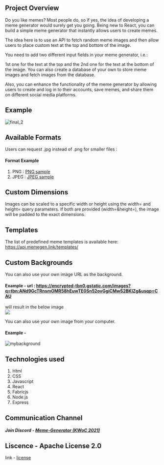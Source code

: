 ## Project Overview 
Do you like memes? Most people do, so if yes, the idea of developing a meme generator would surely get you going. Being new to React, you can build a simple meme generator that instantly allows users to create memes.

The idea here is to use an API to fetch random meme images and then allow users to place custom text at the top and bottom of the image.

You need to add two different input fields in your meme generator, i.e.:

1st one for the text at the top and the
2nd one for the text at the bottom of the image.
You can also create a database of your own to store meme images and fetch images from the database.

Also, you can enhance the functionality of the meme generator by allowing users to create and log in to their accounts, save memes, and share them on different social media 
platforms.

## Example 

![final_2](https://user-images.githubusercontent.com/76089814/144738313-fe94d817-e30e-41e3-94ca-c9a198a9242f.png)

## Available Formats
Users can request .jpg instead of .png for smaller files :

#### Format	Example
1. PNG : <a href = "https://api.memegen.link/images/ds/small_file/high_quality.png">PNG sample</a>
2. JPEG : <a href= "https://api.memegen.link/images/ds/high_quality/small_file.jpg">JPEG sample</a>

## Custom Dimensions
Images can be scaled to a specific width or height using the width=<int> and height=<int> query parameters. If both are provided (width=<int>&height=<int>), the image will be padded to the exact dimensions.

## Templates
The list of predefined meme templates is available here: https://api.memegen.link/templates/

## Custom Backgrounds
You can also use your own image URL as the background.
#### Example - url : <a href= "https://encrypted-tbn0.gstatic.com/images?q=tbn:ANd9GcTRnsmOMR58hEuwTE0Sn52ovGgiCMwS2BKlZg&usqp=CAU">https://encrypted-tbn0.gstatic.com/images?q=tbn:ANd9GcTRnsmOMR58hEuwTE0Sn52ovGgiCMwS2BKlZg&usqp=CAU</a>
   will result in the below image <br/>
  <img src = "https://encrypted-tbn0.gstatic.com/images?q=tbn:ANd9GcTRnsmOMR58hEuwTE0Sn52ovGgiCMwS2BKlZg&usqp=CAU">
  
You can also use your own image from your computer.
#### Example - 
  ![mybackground](https://user-images.githubusercontent.com/76089814/144738952-f127ede4-1acc-4c9c-83bd-2c4453205f11.jpg)


## Technologies used 
1. Html 
2. CSS 
3. Javascript
4. React
5. Fabricjs
6. Node.js
7. Express

## Communication Channel
   ##### Join Discord - <a href = "https://discord.gg/8qAemrkF">Meme-Generator (KWoC 2021)</a>
## Liscence - Apache License 2.0
  link - <a href = "https://github.com/atharva0300/Meme-Generator/blob/main/LICENSE">license</a>

